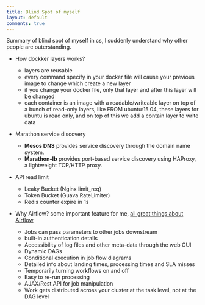 ```yaml
---
title: Blind Spot of myself
layout: default
comments: true
---
```


Summary of blind spot of myself in cs, I suddenly understand why other people are outerstanding.

* How dockker layers works?
  - layers are reusable
  - every command specify in your docker file will cause your previous image to change which create a new layer
  - if you change your docker file, only that layer and after this layer will be changed
  - each container is an image with a readable/writeable layer on top of a bunch of read-only layers, like FROM ubuntu:15.04, these layers for ubuntu is read only, and on top of this we add a contain layer to write data
 
* Marathon service discovery
  - **Mesos DNS** provides service discovery through the domain name system.
  - **Marathon-lb** provides port-based service discovery using HAProxy, a lightweight TCP/HTTP proxy.
 
* API read limit
  - Leaky Bucket (Nginx limit_req)
  - Token Bucket (Guava RateLimiter)
  - Redis counter expire in 1s

* Why Airflow?
  some important feature for me, [all great things about Airflow](https://gtoonstra.github.io/etl-with-airflow/great.html)
  - Jobs can pass parameters to other jobs downstream
  - built-in authentication details
  - Accessibility of log files and other meta-data through the web GUI
  - Dynamic DAGs
  - Conditional execution in job flow diagrams
  - Detailed info about landing times, processing times and SLA misses
  - Temporarily turning workflows on and off
  - Easy to re-run processing
  - AJAX/Rest API for job manipulation
  - Work gets distributed across your cluster at the task level, not at the DAG level
